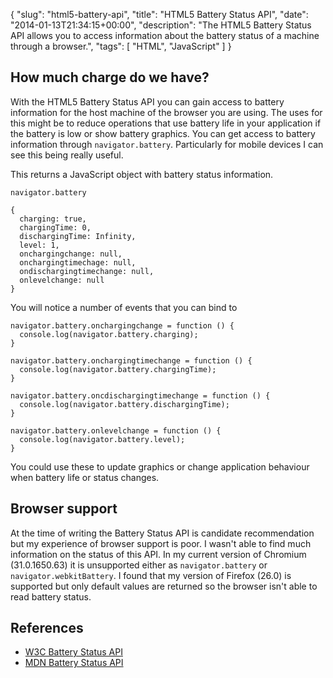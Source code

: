 {
  "slug": "html5-battery-api",
  "title": "HTML5 Battery Status API",
  "date": "2014-01-13T21:34:15+00:00",
  "description": "The HTML5 Battery Status API allows you to access information about the battery status of a machine through a browser.",
  "tags": [
    "HTML",
    "JavaScript"
  ]
}

## How much charge do we have?

With the HTML5 Battery Status API you can gain access to battery information for the host machine of the browser you are using. The uses for this might be to reduce operations that use battery life in your application if the battery is low or show battery graphics. You can get access to battery information through `navigator.battery`. Particularly for mobile devices I can see this being really useful.

This returns a JavaScript object with battery status information. 

    navigator.battery

    {
      charging: true,
      chargingTime: 0,
      dischargingTime: Infinity,
      level: 1,
      onchargingchange: null,
      onchargingtimechage: null,
      ondischargingtimechange: null,
      onlevelchange: null 
    }


You will notice a number of events that you can bind to

    navigator.battery.onchargingchange = function () {
      console.log(navigator.battery.charging);
    }

    navigator.battery.onchargingtimechange = function () {
      console.log(navigator.battery.chargingTime);
    }

    navigator.battery.oncdischargingtimechange = function () {
      console.log(navigator.battery.dischargingTime);
    }

    navigator.battery.onlevelchange = function () {
      console.log(navigator.battery.level);
    }


You could use these to update graphics or change application behaviour when battery life or status changes.

## Browser support

At the time of writing the Battery Status API is candidate recommendation but my experience of browser support is poor. I wasn't able to find much information on the status of this API. In my current version of Chromium (31.0.1650.63) it is unsupported either as `navigator.battery` or `navigator.webkitBattery`. I found that my version of Firefox (26.0) is supported but only default values are returned so the browser isn't able to read battery status. 

## References 

* [W3C Battery Status API][1]
* [MDN Battery Status API][2]

[1]: http://www.w3.org/TR/battery-status/
[2]: https://developer.mozilla.org/en-US/docs/WebAPI/Battery_Status
